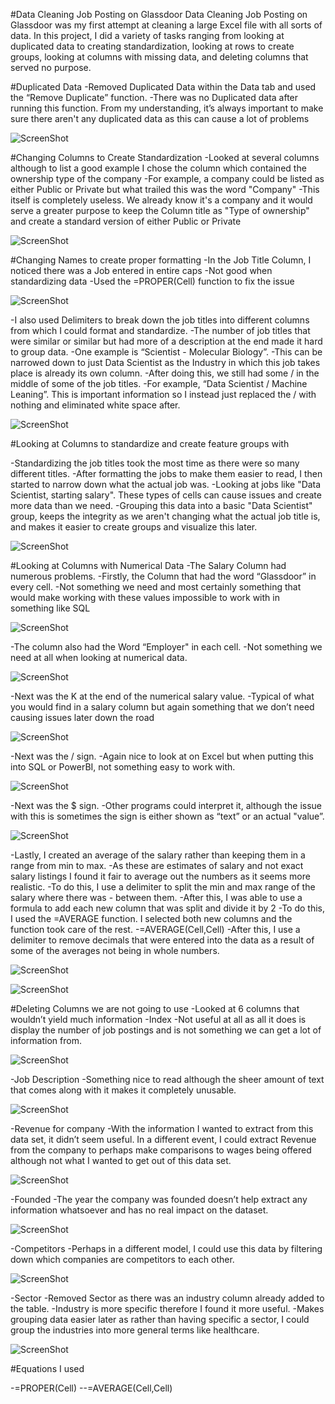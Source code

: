 #Data Cleaning Job Posting on Glassdoor
Data Cleaning Job Posting on Glassdoor was my first attempt at cleaning a large Excel file with all sorts of data. In this project, I did a variety of tasks ranging from looking at duplicated data to creating standardization, looking at rows to create groups, looking at columns with missing data, and deleting columns that served no purpose.


#Duplicated Data
-Removed Duplicated Data within the Data tab and used the “Remove Duplicate” function.
    -There was no Duplicated data after running this function. From my understanding, it’s always important to make sure there aren't any duplicated data as this can cause a lot of problems

![ScreenShot](https://github.com/JamesTKapo/Data-Cleaning-Data-Science-Job-Postings-on-Glassdoor/blob/main/Images/DuplicatedData.png?raw=true)


#Changing Columns to Create Standardization
-Looked at several columns although to list a good example I chose the column which contained the ownership type of the company
    -For example, a company could be listed as either Public or Private but what trailed this was the word "Company"
    -This itself is completely useless. We already know it's a company and it would serve a greater purpose to keep the Column title as "Type of ownership" and create a standard version of either Public or Private

![ScreenShot](https://github.com/JamesTKapo/Data-Cleaning-Data-Science-Job-Postings-on-Glassdoor/blob/main/Images/GroupingDataForStandardization.png?raw=true)

#Changing Names to create proper formatting
-In the Job Title Column, I noticed there was a Job entered in entire caps
    -Not good when standardizing data
    -Used the =PROPER(Cell) function to fix the issue

![ScreenShot](https://github.com/JamesTKapo/Data-Cleaning-Data-Science-Job-Postings-on-Glassdoor/blob/main/Images/UsingProperToFormatUpperCaseColumn.png?raw=true)

-I also used Delimiters to break down the job titles into different columns from which I could format and standardize.
    -The number of job titles that were similar or similar but had more of a description at the end made it hard to group data.
    -One example is “Scientist - Molecular Biology”.
    -This can be narrowed down to just Data Scientist as the Industry in which this job takes place is already its own column.
    -After doing this, we still had some / in the middle of some of the job titles.
    -For example, “Data Scientist / Machine Leaning”. This is important information so I instead just replaced the / with nothing and eliminated white space after.

![ScreenShot](https://github.com/JamesTKapo/Data-Cleaning-Data-Science-Job-Postings-on-Glassdoor/blob/main/Images/StandardizingJobTitle.png?raw=true)

#Looking at Columns to standardize and create feature groups with

-Standardizing the job titles took the most time as there were so many different titles.
    -After formatting the jobs to make them easier to read, I then started to narrow down what the actual job was. 
    -Looking at jobs like "Data Scientist, starting salary". These types of cells can cause issues and create more data than we need. 
    -Grouping this data into a basic "Data Scientist" group, keeps the integrity as we aren't changing what the actual job title is, and makes it easier to create groups and visualize this later.

![ScreenShot](https://github.com/JamesTKapo/Data-Cleaning-Data-Science-Job-Postings-on-Glassdoor/blob/main/Images/GroupingJobTitle.png?raw=true)

#Looking at Columns with Numerical Data
-The Salary Column had numerous problems.
    -Firstly, the Column that had the word “Glassdoor” in every cell.
    -Not something we need and most certainly something that would make working with these values impossible to work with in something like SQL

![ScreenShot](https://github.com/JamesTKapo/Data-Cleaning-Data-Science-Job-Postings-on-Glassdoor/blob/main/Images/FormattingSalaryWithDelimiters.png?raw=true)

-The column also had the Word “Employer" in each cell.
    -Not something we need at all when looking at numerical data.

![ScreenShot](https://github.com/JamesTKapo/Data-Cleaning-Data-Science-Job-Postings-on-Glassdoor/blob/main/Images/RemovingEmployerFromSalary.png?raw=true)

-Next was the K at the end of the numerical salary value.
    -Typical of what you would find in a salary column but again something that we don’t need causing issues later down the road

![ScreenShot](https://github.com/JamesTKapo/Data-Cleaning-Data-Science-Job-Postings-on-Glassdoor/blob/main/Images/RemovingKFromSalary.png?raw=true)

-Next was the / sign.
    -Again nice to look at on Excel but when putting this into SQL or PowerBI, not something easy to work with.

![ScreenShot](https://github.com/JamesTKapo/Data-Cleaning-Data-Science-Job-Postings-on-Glassdoor/blob/main/Images/ReplacingTheDashInJobsColumn.png?raw=true)

-Next was the $ sign.
    -Other programs could interpret it, although the issue with this is sometimes the sign is either shown as “text” or an actual "value”.

![ScreenShot](https://github.com/JamesTKapo/Data-Cleaning-Data-Science-Job-Postings-on-Glassdoor/blob/main/Images/RemovingMoneySignFromSalary.png?raw=true)

-Lastly, I created an average of the salary rather than keeping them in a range from min to max.
    -As these are estimates of salary and not exact salary listings I found it fair to average out the numbers as it seems more realistic.
    -To do this, I use a delimiter to split the min and max range of the salary where there was - between them.
    -After this, I was able to use a formula to add each new column that was split and divide it by 2
    -To do this, I used the =AVERAGE function. I selected both new columns and the function took care of the rest.
    -=AVERAGE(Cell,Cell)
    -After this, I use a delimiter to remove decimals that were entered into the data as a result of some of the averages not being in whole numbers.

![ScreenShot](https://github.com/JamesTKapo/Data-Cleaning-Data-Science-Job-Postings-on-Glassdoor/blob/main/Images/NewSalary.png?raw=true)

![ScreenShot](https://github.com/JamesTKapo/Data-Cleaning-Data-Science-Job-Postings-on-Glassdoor/blob/main/Images/NewSalaryAverage.png?raw=true)

#Deleting Columns we are not going to use
-Looked at 6 columns that wouldn’t yield much information
-Index
    -Not useful at all as all it does is display the number of job postings and is not something we can get a lot of information from.

![ScreenShot](https://github.com/JamesTKapo/Data-Cleaning-Data-Science-Job-Postings-on-Glassdoor/blob/main/Images/DeletingColumnIndex.png?raw=true)

-Job Description
    -Something nice to read although the sheer amount of text that comes along with it makes it completely unusable.

![ScreenShot](https://github.com/JamesTKapo/Data-Cleaning-Data-Science-Job-Postings-on-Glassdoor/blob/main/Images/DeltingColumnJobDescription.png?raw=true)

-Revenue for company
    -With the information I wanted to extract from this data set, it didn’t seem useful. In a different event, I could extract Revenue from the company to perhaps make comparisons to wages being offered although not what I wanted to get out of this data set.

![ScreenShot](https://github.com/JamesTKapo/Data-Cleaning-Data-Science-Job-Postings-on-Glassdoor/blob/main/Images/DeletingColumnRevenue.png?raw=true)

-Founded
    -The year the company was founded doesn’t help extract any information whatsoever and has no real impact on the dataset.

![ScreenShot](https://github.com/JamesTKapo/Data-Cleaning-Data-Science-Job-Postings-on-Glassdoor/blob/main/Images/DeletingColumnFounded.png?raw=true)

-Competitors
    -Perhaps in a different model, I could use this data by filtering down which companies are competitors to each other.

![ScreenShot](https://github.com/JamesTKapo/Data-Cleaning-Data-Science-Job-Postings-on-Glassdoor/blob/main/Images/DeletingColumnCompetitors.png?raw=true)

-Sector
    -Removed Sector as there was an industry column already added to the table.
    -Industry is more specific therefore I found it more useful.
    -Makes grouping data easier later as rather than having specific a sector, I could group the industries into more general terms like healthcare.

![ScreenShot](https://github.com/JamesTKapo/Data-Cleaning-Data-Science-Job-Postings-on-Glassdoor/blob/main/Images/DeletingSectorColumn.png?raw=true)

#Equations I used

-=PROPER(Cell)
--=AVERAGE(Cell,Cell)
